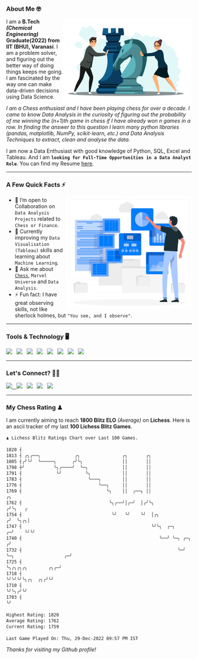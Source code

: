 ### About Me 🤓
<img align="right" alt="Coding" width="350" src="https://github.com/Laxman-Lakhan/Laxman-Lakhan/blob/master/Assets/Chess_Vector.jpg">   

I am a **B.Tech** _**(Chemical Engineering)**_ **Graduate(2022) from IIT (BHU), Varanasi**. I am a problem solver, and figuring out the better way of doing things keeps me going. I am fascinated by the way one can make data-driven decisions using Data Science. 

_I am a Chess enthusiast and I have been playing chess for over a decade. I came to know Data Analysis in the curiosity of figuring out the probability of me winning the (n+1)th game in chess if I have already won n games in a row. In finding the answer to this question I learn many python libraries (pandas, matplotlib, NumPy, scikit-learn, etc.) and Data Analysis Techniques to extract, clean and analyse the data._

I am now a Data Enthusiast with good knowledge of Python, SQL, Excel and Tableau. And I am **`looking for Full-Time Opportunities in a Data Analyst Role`**. You can find my Resume
 [here](https://drive.google.com/file/d/1UIOoogRLj5eGQFQBkuvMmTISZVdl2Ok7/view?usp=sharing).


---

### A Few Quick Facts ⚡️
<img align="right" alt="Coding" width="340" src="https://github.com/Laxman-Lakhan/Laxman-Lakhan/blob/master/Assets/Data_Vector.jpg">   

- 🤝 I’m open to Collaboration on `Data Analysis Projects` related to `Chess or Finance`.
- 📖 Currently improving my `Data Visualisation (Tableau)` skills and learning about `Machine Learning`.
- 💬 Ask me about [`Chess`](https://lichess.org/@/YourKingIsInDanger), `Marvel Universe` and `Data Analysis`.
- ⚡️ Fun fact: I have great observing skills, not like sherlock holmes, but `"You see, and I observe"`.

---
### Tools & Technology 🖥

<img src="https://img.shields.io/badge/Python-white?logo=Python&logoColor=ColorName&style=ShieldStyle" /> &nbsp;
<img src="https://img.shields.io/badge/MySQL-white?logo=MySQL&logoColor=ColorName&style=ShieldStyle" /> &nbsp;
<img src="https://img.shields.io/badge/Tableau-white?logo=Tableau&logoColor=ColorName&style=ShieldStyle" /> &nbsp;
<img src="https://img.shields.io/badge/Excel-white?logo=Microsoft+Excel&logoColor=196F3D&style=ShieldStyle" /> &nbsp;
<img src="https://img.shields.io/badge/Jupyter-white?logo=Jupyter&logoColor=ColorName&style=ShieldStyle" /> &nbsp;
<img src="https://img.shields.io/badge/pandas-white?logo=Pandas&logoColor=000080&style=ShieldStyle" /> &nbsp;
<img src="https://img.shields.io/badge/numpy-white?logo=Numpy&logoColor=85C1E9&style=ShieldStyle" /> &nbsp;
<img src="https://img.shields.io/badge/scikit learn-white?logo=Scikit+Learn&logoColor=ColorName&style=ShieldStyle" /> &nbsp;



---

### Let's Connect? 🫳🏻

<a href="mailto:laxmansingh.lakhan@gmail.com"> <img src="https://img.icons8.com/fluent/48/000000/gmail.png" width="3.5%"/> &nbsp;
[<img src="https://img.icons8.com/color/48/000000/linkedin.png" width="3.5%"/>](https://www.linkedin.com/in/laxman-lakhan/)  &nbsp;
[<img src="https://img.icons8.com/fluent/48/000000/facebook-new.png" width="3.5%"/>](https://www.facebook.com/s.laxmanlakhan/)  &nbsp;
[<img src="https://img.icons8.com/fluent/48/000000/instagram-new.png" width="3.5%"/>](https://www.instagram.com/laxman.lakhan/)  &nbsp;
[<img src="https://img.icons8.com/color/48/000000/twitter.png" width="3.5%"/>](https://twitter.com/laxman__lakhan)  &nbsp;

 ---
  
### My Chess Rating ♟
  
I am currently aiming to reach **1800 Blitz ELO** *(Average)* on **Lichess**. Here is an ascii tracker of my last **100 Lichess Blitz Games**.

  ```
  ♟︎ 𝙻𝚒𝚌𝚑𝚎𝚜𝚜 𝙱𝚕𝚒𝚝𝚣 𝚁𝚊𝚝𝚒𝚗𝚐𝚜 𝙲𝚑𝚊𝚛𝚝 𝚘𝚟𝚎𝚛 𝙻𝚊𝚜𝚝 𝟷00 𝙶𝚊𝚖𝚎𝚜.
  
1820 ┤
1813 ┤ ╭╮╭──╮             ╭╮                ╭╮       ╭╮
1805 ┤╭╯╰╯  ╰─────╮      ╭╯╰╮               ││       ││
1798 ┼╯           ╰╮╭────╯  ╰─╮             ││       ││
1791 ┤             ╰╯         ╰╮            ││       ││
1783 ┤                         ╰───╮        ││       ││
1776 ┤                             ╰──╮     ││       ││
1769 ┤                                ╰╮    ││  ╭──╮ ││                                           ╭╮
1762 ┤                                 ╰╮╭──╯│╭─╯  │╭╯╰╮                                         ╭╯╰╮   ╭
1754 ┤                                  ╰╯   ╰╯    ╰╯  │╭╮                                      ╭╯  ╰╮╭╮│
1747 ┤                                                 ╰╯╰╮  ╭─╮                              ╭─╯    ╰╯╰╯
1740 ┤                                                    ╰──╯ ╰─╮ ╭─╮                       ╭╯
1732 ┤                                                           ╰─╯ ╰─╮                   ╭─╯
1725 ┤                                                                 ╰╮╭╮╭╮╭╮        ╭╮╭─╯
1718 ┤                                                                  ╰╯╰╯╰╯╰╮╭╮  ╭╮╭╯╰╯
1710 ┤                                                                         ╰╯╰╮╭╯╰╯
1703 ┤                                                                            ╰╯ 

Highest Rating: 1820
Average Rating: 1762
Current Rating: 1759 

Last Game Played On: Thu, 29-Dec-2022 09:57 PM IST
  ```
  
  
*Thanks for visiting my Github profile!*
